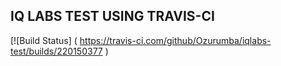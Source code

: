 ## IQ LABS TEST USING TRAVIS-CI
[![Build Status] ( https://travis-ci.com/github/Ozurumba/iqlabs-test/builds/220150377 )

